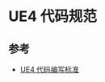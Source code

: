 # UE4 代码规范

## 参考

- [UE4 代码编写标准](https://muyunsoft.com/blog/Unreal4/UE4CodeTheory/CodingStandard.html)